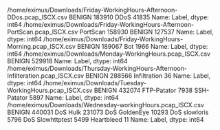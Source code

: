 /home/eximus/Downloads/Friday-WorkingHours-Afternoon-DDos.pcap_ISCX.csv
BENIGN    183910
DDoS       41835
Name:  Label, dtype: int64
/home/eximus/Downloads/Friday-WorkingHours-Afternoon-PortScan.pcap_ISCX.csv
PortScan    158930
BENIGN      127537
Name:  Label, dtype: int64
/home/eximus/Downloads/Friday-WorkingHours-Morning.pcap_ISCX.csv
BENIGN    189067
Bot         1966
Name:  Label, dtype: int64
/home/eximus/Downloads/Monday-WorkingHours.pcap_ISCX.csv
BENIGN    529918
Name:  Label, dtype: int64
/home/eximus/Downloads/Thursday-WorkingHours-Afternoon-Infilteration.pcap_ISCX.csv
BENIGN          288566
Infiltration        36
Name:  Label, dtype: int64
/home/eximus/Downloads/Tuesday-WorkingHours.pcap_ISCX.csv
BENIGN         432074
FTP-Patator      7938
SSH-Patator      5897
Name:  Label, dtype: int64
/home/eximus/Downloads/Wednesday-workingHours.pcap_ISCX.csv
BENIGN              440031
DoS Hulk            231073
DoS GoldenEye        10293
DoS slowloris         5796
DoS Slowhttptest      5499
Heartbleed              11
Name:  Label, dtype: int64
